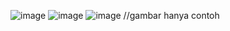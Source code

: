 ![image](https://github.com/akmalinnn/ETS-PBKK/assets/22763869/1912006f-70f3-48ca-a4a0-c290c2cd2a14)
![image](https://github.com/akmalinnn/ETS-PBKK/assets/22763869/de5c6652-6031-4889-97e9-f6adc59495fa)
![image](https://github.com/akmalinnn/ETS-PBKK/assets/22763869/a3075226-0fd6-4ffc-8a05-fd622be6d2ff)
//gambar hanya contoh
